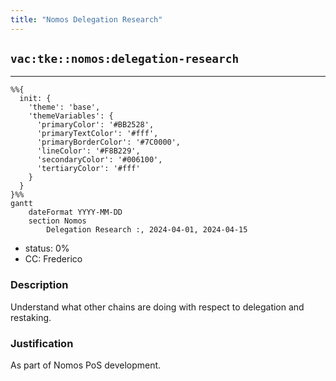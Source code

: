 ```yaml
---
title: "Nomos Delegation Research"
---
```

## `vac:tke::nomos:delegation-research`
---

```mermaid
%%{ 
  init: { 
    'theme': 'base', 
    'themeVariables': { 
      'primaryColor': '#BB2528', 
      'primaryTextColor': '#fff', 
      'primaryBorderColor': '#7C0000', 
      'lineColor': '#F8B229', 
      'secondaryColor': '#006100', 
      'tertiaryColor': '#fff' 
    } 
  } 
}%%
gantt
	dateFormat YYYY-MM-DD 
	section Nomos
		Delegation Research :, 2024-04-01, 2024-04-15
```
- status: 0%
- CC: Frederico

### Description

Understand what other chains are doing with respect to delegation and restaking.

### Justification

As part of Nomos PoS development.
